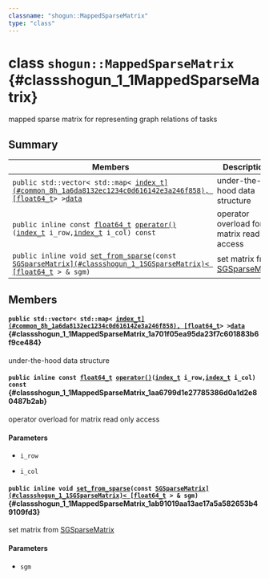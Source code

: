 ```yaml
---
classname: "shogun::MappedSparseMatrix"
type: "class"
---
```


# class `shogun::MappedSparseMatrix` {#classshogun_1_1MappedSparseMatrix}

mapped sparse matrix for representing graph relations of tasks

## Summary

 Members                        | Descriptions
--------------------------------|---------------------------------------------
`public std::vector< std::map< `[`index_t](#common_8h_1a6da8132ec1234c0d616142e3a246f858), [float64_t`](#common_8h_1ac55f3ae81b5bc9053760baacf57e47f4)` > > `[`data`](#classshogun_1_1MappedSparseMatrix_1a701f05ea95da23f7c601883b6f9ce484) | under-the-hood data structure
`public inline const `[`float64_t`](#common_8h_1ac55f3ae81b5bc9053760baacf57e47f4)` `[`operator()`](#classshogun_1_1MappedSparseMatrix_1aa6799d1e27785386d0a1d2e80487b2ab)`(`[`index_t`](#common_8h_1a6da8132ec1234c0d616142e3a246f858)` i_row,`[`index_t`](#common_8h_1a6da8132ec1234c0d616142e3a246f858)` i_col) const` | operator overload for matrix read only access 
`public inline void `[`set_from_sparse`](#classshogun_1_1MappedSparseMatrix_1ab91019aa13ae17a5a582653b49109fd3)`(const `[`SGSparseMatrix](#classshogun_1_1SGSparseMatrix)< [float64_t`](#common_8h_1ac55f3ae81b5bc9053760baacf57e47f4)` > & sgm)` | set matrix from [SGSparseMatrix](#classshogun_1_1SGSparseMatrix)

## Members

#### `public std::vector< std::map< `[`index_t](#common_8h_1a6da8132ec1234c0d616142e3a246f858), [float64_t`](#common_8h_1ac55f3ae81b5bc9053760baacf57e47f4)` > > `[`data`](#classshogun_1_1MappedSparseMatrix_1a701f05ea95da23f7c601883b6f9ce484) {#classshogun_1_1MappedSparseMatrix_1a701f05ea95da23f7c601883b6f9ce484}

under-the-hood data structure

#### `public inline const `[`float64_t`](#common_8h_1ac55f3ae81b5bc9053760baacf57e47f4)` `[`operator()`](#classshogun_1_1MappedSparseMatrix_1aa6799d1e27785386d0a1d2e80487b2ab)`(`[`index_t`](#common_8h_1a6da8132ec1234c0d616142e3a246f858)` i_row,`[`index_t`](#common_8h_1a6da8132ec1234c0d616142e3a246f858)` i_col) const` {#classshogun_1_1MappedSparseMatrix_1aa6799d1e27785386d0a1d2e80487b2ab}

operator overload for matrix read only access 
#### Parameters
* `i_row` 

* `i_col`

#### `public inline void `[`set_from_sparse`](#classshogun_1_1MappedSparseMatrix_1ab91019aa13ae17a5a582653b49109fd3)`(const `[`SGSparseMatrix](#classshogun_1_1SGSparseMatrix)< [float64_t`](#common_8h_1ac55f3ae81b5bc9053760baacf57e47f4)` > & sgm)` {#classshogun_1_1MappedSparseMatrix_1ab91019aa13ae17a5a582653b49109fd3}

set matrix from [SGSparseMatrix](#classshogun_1_1SGSparseMatrix)
#### Parameters
* `sgm`

